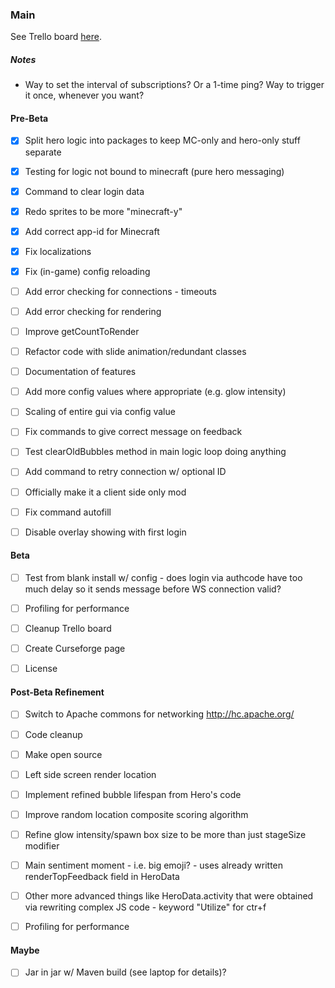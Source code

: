 ### Main
See Trello board [here](https://trello.com/b/XwNjGwyC).


##### Notes
* Way to set the interval of subscriptions? Or a 1-time ping? Way to trigger it once, whenever you want?


#### Pre-Beta
- [X] Split hero logic into packages to keep MC-only and hero-only stuff separate
- [X] Testing for logic not bound to minecraft (pure hero messaging)
- [X] Command to clear login data
- [X] Redo sprites to be more "minecraft-y"
- [X] Add correct app-id for Minecraft
- [X] Fix localizations
- [X] Fix (in-game) config reloading
- [ ] Add error checking for connections - timeouts
- [ ] Add error checking for rendering
- [ ] Improve getCountToRender
- [ ] Refactor code with slide animation/redundant classes
- [ ] Documentation of features
- [ ] Add more config values where appropriate (e.g. glow intensity)
- [ ] Scaling of entire gui via config value
- [ ] Fix commands to give correct message on feedback
- [ ] Test clearOldBubbles method in main logic loop doing anything
- [ ] Add command to retry connection w/ optional ID
- [ ] Officially make it a client side only mod
- [ ] Fix command autofill
- [ ] Disable overlay showing with first login


#### Beta
- [ ] Test from blank install w/ config - does login via authcode have too much delay so it sends message before WS connection valid?
- [ ] Profiling for performance
- [ ] Cleanup Trello board
- [ ] Create Curseforge page
- [ ] License


#### Post-Beta Refinement
- [ ] Switch to Apache commons for networking http://hc.apache.org/
- [ ] Code cleanup
- [ ] Make open source
- [ ] Left side screen render location
- [ ] Implement refined bubble lifespan from Hero's code
- [ ] Improve random location composite scoring algorithm
- [ ] Refine glow intensity/spawn box size to be more than just stageSize modifier
- [ ] Main sentiment moment - i.e. big emoji? - uses already written renderTopFeedback field in HeroData
- [ ] Other more advanced things like HeroData.activity that were obtained via rewriting complex JS code - keyword "Utilize" for ctr+f
- [ ] Profiling for performance


#### Maybe
- [ ] Jar in jar w/ Maven build (see laptop for details)?

